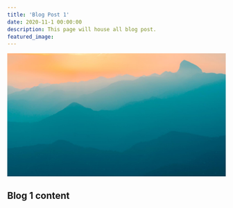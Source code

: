 ```yaml
---
title: 'Blog Post 1'
date: 2020-11-1 00:00:00
description: This page will house all blog post.
featured_image: 
---
```


![](/images/demo/demo-landscape.jpg)

## Blog 1 content

